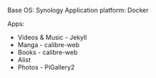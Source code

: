 Base OS: Synology
Application platform: Docker

Apps:

* Videos & Music - Jekyll
* Manga - calibre-web
* Books - calibre-web
* Alist
* Photos - PiGallery2